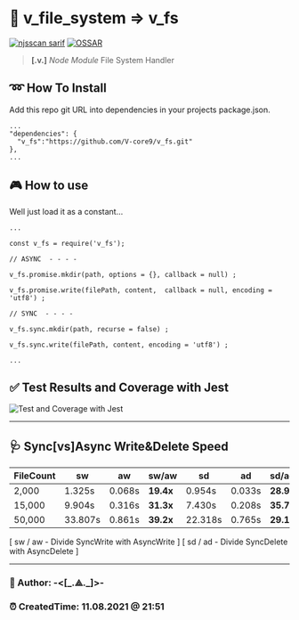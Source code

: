 # 🔽 v_file_system => v_fs 
[![njsscan sarif](https://github.com/V-core9/v_fs/actions/workflows/njsscan-analysis.yml/badge.svg)](https://github.com/V-core9/v_fs/actions/workflows/njsscan-analysis.yml) [![OSSAR](https://github.com/V-core9/v_fs/actions/workflows/ossar-analysis.yml/badge.svg)](https://github.com/V-core9/v_fs/actions/workflows/ossar-analysis.yml)
> **[.v.]** *Node Module* File System Handler

## ➿ How To Install  

Add this repo git URL into dependencies in your projects package.json.  

    ...
    "dependencies": {
      "v_fs":"https://github.com/V-core9/v_fs.git"  
    },
    ...

## 🎮 How to use  

Well just load it as a constant...

    ...
    
    const v_fs = require('v_fs');

    // ASYNC  - - - -
    
    v_fs.promise.mkdir(path, options = {}, callback = null) ;

    v_fs.promise.write(filePath, content,  callback = null, encoding = 'utf8') ;
    
    // SYNC  - - - -
    
    v_fs.sync.mkdir(path, recurse = false) ;

    v_fs.sync.write(filePath, content, encoding = 'utf8') ;
    
    ...

## ✅ Test Results and Coverage with Jest

![Test and Coverage with Jest](v_f_test.png)

---

## 🩺 Sync[vs]Async Write&Delete Speed

| FileCount      | sw | aw | sw/aw | sd | ad | sd/ad |
| ----------- | ----------- | ----------- | ----------- | ----------- | ----------- | ----------- |
| 2,000      | 1.325s       | 0.068s       | **19.4x**       | 0.954s       | 0.033s       | **28.9x**       |
| 15,000   | 9.904s        | 0.316s       | **31.3x**       | 7.430s       | 0.208s       | **35.7x**       |
| 50,000   | 33.807s        | 0.861s       | **39.2x**       | 22.318s       | 0.765s       | **29.1x**       |

[ sw / aw - Divide SyncWrite with AsyncWrite   ]
[ sd / ad  - Divide SyncDelete with AsyncDelete ]

---

### 👻 Author: **-<[\_.⟁.\_]>-**  

### ⏰ CreatedTime: 11.08.2021 @ 21:51  

